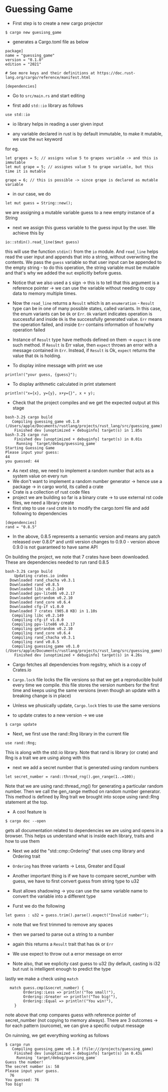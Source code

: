 # Guessing Game

- First step is to create a new cargo projector 

```
$ cargo new guesisng_game
```

- generates a Cargo.toml file as below

```
package]
name = "guessing_game"
version = "0.1.0"
edition = "2021"

# See more keys and their definitions at https://doc.rust-lang.org/cargo/reference/manifest.html

[dependencies]
```


- Go to `src/main.rs` and start editing

- first add `std::io` library as follows

```
use std::io
```

- io library helps in reading a user given input

- any variable declared in rust is by default immutable, to make it mutable, we use the `mut` keyword

for eg.

```
let grapes = 5; // assigns value 5 to grapes variable -> and this is immutable
let mut grape = 5; // assignes value 5 to grape variable, but this time it is mutable

grape = 6; // this is possible -> since grape is declared as mutable variable
```


- in our case, we do

```
let mut guess = String::new();
```

we are assigning a mutable variable guess to a new empty instance of a String


- next we assign this guess variable to the guess input by the user. We achieve this by

```
io::stdin().read_line($mut guess)
```

this will use the function `stdin()` from the `io` module. And `read_line` helps read the user input and appends that into a string, without overwriting the contents. We pass the `guess` variable so that user input can be appended to the empty string - to do this operation, the string variable must be mutable and that's why we added the `mut` explicitly before guess. 

- Notice that we also used a `$` sign -> this is to tell that this argument is a reference pointer -> we can use the variable without needing to copy data to memory multiple times.

- Now the `read_line` returns a `Result` which is an `enumeration` - `Result` type can be in one of many possible states, called variants. In this case, the enum variants can be `Ok` or `Err`. `Ok` variant indicates operation is successful and inside `Ok` is the successfully generated value. `Err` means the operation failed, and inside `Err` contains information of how/why operation failed

- Instance of `Result` type have methods defined on them -> `expect` is one such method. If `Result` is Err value, then `expect` throws an error with a message contained in `Err`. Instead, if `Result` is Ok, `expect` returns the value that `Ok` is holding.

-  To display inline message with print we use

```
println!("your guess, {guess}");

```

- To display arithmetic calculated in print statement

```
println!("x={x}, y={y}, x+y={}", x + y);
```


- Check that the project compiles and we get the expected output at this stage

```
bash-3.2$ cargo build
   Compiling guessing_game v0.1.0 (/Users/apple/Documents/rustlang/projects/rust_lang/src/guessing_game)
    Finished dev [unoptimized + debuginfo] target(s) in 1.85s
bash-3.2$ cargo run
    Finished dev [unoptimized + debuginfo] target(s) in 0.01s
     Running `target/debug/guessing_game`
Starting Guessing Game
Please input your guess:
44
you guessed: 44
```


- As next step, we need to implement a random number that acts as a system value on every run
- We don't want to implement a random number generator -> hence use a package -> in cargo
world, its called a crate
- Crate is a collection of rust code files
- project we are building so far is a binary crate -> to use external rst code files, we need a library create
- first step to use `rand` crate is to modify the cargo.toml file and add following to dependencies


```
[dependencies]
rand = "0.8.5"

```

- In the above, 0.8.5 represents a semantic version and means any patch released over 0.8.0* and 
until version changes to 0.9.0 - version above 0.9.0 is not guaranteed to have same API

On building the project, we note that 7 crates have been downloaded. These are dependencies needed to run rand 0.8.5

```
bash-3.2$ cargo build
    Updating crates.io index
  Downloaded rand_chacha v0.3.1
  Downloaded rand v0.8.5
  Downloaded libc v0.2.149
  Downloaded ppv-lite86 v0.2.17
  Downloaded getrandom v0.2.10
  Downloaded rand_core v0.6.4
  Downloaded cfg-if v1.0.0
  Downloaded 7 crates (905.8 KB) in 1.10s
   Compiling libc v0.2.149
   Compiling cfg-if v1.0.0
   Compiling ppv-lite86 v0.2.17
   Compiling getrandom v0.2.10
   Compiling rand_core v0.6.4
   Compiling rand_chacha v0.3.1
   Compiling rand v0.8.5
   Compiling guessing_game v0.1.0 (/Users/apple/Documents/rustlang/projects/rust_lang/src/guessing_game)
    Finished dev [unoptimized + debuginfo] target(s) in 4.26s
```


- Cargo fetches all dependencies from regsitry, which is a copy of Crates.io
- `Cargo.lock` file locks the file versions so that we get a reproducible build every time we compile. this file stores the version numbers for the first time and keeps using the same versions (even though an update with a breaking change is in place) 

- Unless we phusically update, `Cargo.lock` tries to use the same versions

- to update crates to a new version -> we use 
```
$ cargo update		
```

- Next, we first use the rand::Rng library in the current file

```
use rand::Rng;
```
This is along with the std::io library. Note that rand is library (or crate) and
Rng is a trait we are using along with this



- next we add a secret number that is generated using random numbers


```
let secret_number = rand::thread_rng().gen_range(1..=100);
```

Note that we are using rand::thread_rng() for generating a particular random number. Then we call the gen_range method on random number generator. This method is defined by Rng trait we brought into scope using rand::Rng statement at the top.


- A cool feature is 

```
$ cargo doc --open
```

gets all documentation related to dependencies we are using and opens in a browser. This helps us understand what is inside each library, traits and how to use them


- Next we add the "std::cmp::Ordering" that uses cmp library and Ordering trait
- `Ordering` has three variants -> Less, Greater and Equal
- Another important thing is if we have to compare secret_number with guess, we have to first convert
guess from string type to u32
- Rust allows shadowing -> you can use the same variable name to convert the variable into a different type

- Furst we do the following

```
let guess : u32 = guess.trim().parse().expect("Invalid number");

```


- note that we first trimmed to remove any spaces
- then we parsed to parse out a string to a number
- again this returns a `Result` trait that has `Ok` or `Err`
- We use expect to throw out a error message on error


- Note also, that we explicity cast guess to u32 (by default, casting is i32 but rust is intelligent enough to predict the type

lastly we make a check using `match`

```
  match guess.cmp(&secret_number) {
        Ordering::Less => println!("Too small!"),
        Ordering::Greater => println!("Too big!"),
        Ordering::Equal => println!("You win!"),
    }
```


note above that cmp compares guess with reference pointer of secret_number (not copying to memory always). There are 3 outcomes -> for each pattern (ourcome), we can give a specific output message

On ruinning, we get everything working as follows

```
$ cargo run
   Compiling guessing_game v0.1.0 (file:///projects/guessing_game)
    Finished dev [unoptimized + debuginfo] target(s) in 0.43s
     Running `target/debug/guessing_game`
Guess the number!
The secret number is: 58
Please input your guess.
  76
You guessed: 76
Too big!
```